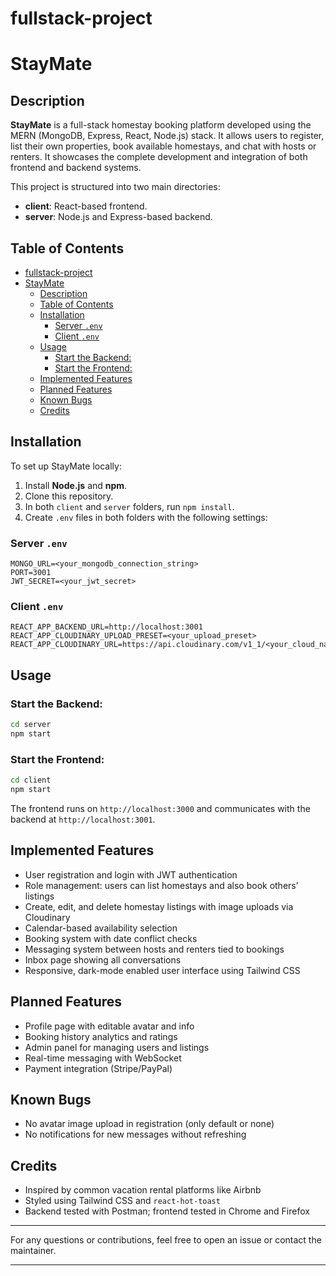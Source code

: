 # fullstack-project

# StayMate

## Description

**StayMate** is a full-stack homestay booking platform developed using the MERN (MongoDB, Express, React, Node.js) stack. It allows users to register, list their own properties, book available homestays, and chat with hosts or renters. It showcases the complete development and integration of both frontend and backend systems.

This project is structured into two main directories:

- **client**: React-based frontend.
- **server**: Node.js and Express-based backend.

## Table of Contents

- [fullstack-project](#fullstack-project)
- [StayMate](#staymate)
  - [Description](#description)
  - [Table of Contents](#table-of-contents)
  - [Installation](#installation)
    - [Server `.env`](#server-env)
    - [Client `.env`](#client-env)
  - [Usage](#usage)
    - [Start the Backend:](#start-the-backend)
    - [Start the Frontend:](#start-the-frontend)
  - [Implemented Features](#implemented-features)
  - [Planned Features](#planned-features)
  - [Known Bugs](#known-bugs)
  - [Credits](#credits)

## Installation

To set up StayMate locally:

1. Install **Node.js** and **npm**.
2. Clone this repository.
3. In both `client` and `server` folders, run `npm install`.
4. Create `.env` files in both folders with the following settings:

### Server `.env`

```
MONGO_URL=<your_mongodb_connection_string>
PORT=3001
JWT_SECRET=<your_jwt_secret>
```

### Client `.env`

```
REACT_APP_BACKEND_URL=http://localhost:3001
REACT_APP_CLOUDINARY_UPLOAD_PRESET=<your_upload_preset>
REACT_APP_CLOUDINARY_URL=https://api.cloudinary.com/v1_1/<your_cloud_name>/image/upload
```

## Usage

### Start the Backend:

```bash
cd server
npm start
```

### Start the Frontend:

```bash
cd client
npm start
```

The frontend runs on `http://localhost:3000` and communicates with the backend at `http://localhost:3001`.

## Implemented Features

- User registration and login with JWT authentication
- Role management: users can list homestays and also book others’ listings
- Create, edit, and delete homestay listings with image uploads via Cloudinary
- Calendar-based availability selection
- Booking system with date conflict checks
- Messaging system between hosts and renters tied to bookings
- Inbox page showing all conversations
- Responsive, dark-mode enabled user interface using Tailwind CSS

## Planned Features

- Profile page with editable avatar and info
- Booking history analytics and ratings
- Admin panel for managing users and listings
- Real-time messaging with WebSocket
- Payment integration (Stripe/PayPal)

## Known Bugs

- No avatar image upload in registration (only default or none)
- No notifications for new messages without refreshing

## Credits

- Inspired by common vacation rental platforms like Airbnb
- Styled using Tailwind CSS and `react-hot-toast`
- Backend tested with Postman; frontend tested in Chrome and Firefox

---

For any questions or contributions, feel free to open an issue or contact the maintainer.

---
